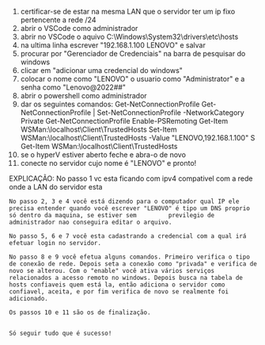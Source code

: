 1) certificar-se de estar na mesma LAN que o servidor ter um ip fixo pertencente a rede /24
2) abrir o VSCode como administrador
3) abrir no VSCode o aquivo C:\Windows\System32\drivers\etc\hosts
4) na ultima linha escrever "192.168.1.100       LENOVO" e salvar
5) procurar por "Gerenciador de Credenciais" na barra de pesquisar do windows
6) clicar em "adicionar uma credencial do windows"
7) colocar o nome como "LENOVO" o usuario como "Administrator" e a senha como "Lenovo@2022##"
8) abrir o powershell como administrador
9) dar os seguintes comandos:
	Get-NetConnectionProfile
	Get-NetConnectionProfile | Set-NetConnectionProfile -NetworkCategory Private
	Get-NetConnectionProfile
	Enable-PSRemoting
	Get-Item WSMan:\localhost\Client\TrustedHosts
	Set-Item WSMan:\localhost\Client\TrustedHosts -Value "LENOVO,192.168.1.100"
	S
	Get-Item WSMan:\localhost\Client\TrustedHosts
10) se o hyperV estiver aberto feche e abra-o de novo
11) conecte no servidor cujo nome é "LENOVO" e pronto!


EXPLICAÇÃO:
	No passo 1 vc esta ficando com ipv4 compativel com a rede onde a LAN do servidor esta
	
	No passo 2, 3 e 4 você está dizendo para o computador qual IP ele precisa entender quando você escrever "LENOVO" é tipo um DNS proprio só dentro da maquina, se estiver sem 		previlegio de administrador nao conseguira editar o arquivo.

	No passo 5, 6 e 7 você esta cadastrando a credencial com a qual irá efetuar login no servidor.
	
	No passo 8 e 9 você efetua alguns comandos. Primeiro verifica o tipo de conexão de rede. Depois seta a conexão como "privada" e verifica de novo se alterou. Com o "enable" você ativa vários serviços relacionados a acesso remoto no windows. Depois busca na tabela de hosts confiaveis quem está la, então adiciona o servidor como confiavel, aceita, e por fim verifica de novo se realmente foi adicionado.

	Os passos 10 e 11 são os de finalização.


	Só seguir tudo que é sucesso!
